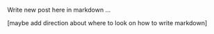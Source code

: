 <!--Greymatter
{
  "name": "React Redux Sagas with Web Animations",
  "description": "Triggering complex animations through redux sagas, using native web animation api",
  "createDate": "Sun Aug 13 2017 13:39:06 GMT-0500 (CDT)",
  "updateDate": "Sun Aug 13 2017 13:39:06 GMT-0500 (CDT)",
  "slug": "react-redux-sagas-with-web-animations",
  "file": "/blog-markdown/1502649546647-react-redux-sagas-with-web-animations.md"
}
-->

Write new post here in markdown ...

[maybe add direction about where to look on how to write markdown]
